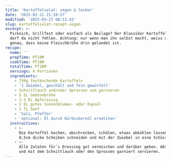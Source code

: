 ```yaml
---
title: 'Kartoffelsalat: vegan & lecker'
date: '2015-02-21 21:18:57'
modified: '2015-03-27 08:12:42'
slug: kartoffelsalat-rezept-vegan
excerpt: >-
  Picknick, Grillfest oder einfach als Beilage? Der Klassiker Kartoffelsalat
  darf da nicht fehlen. Achtung: nur wenn man ihn selbst macht, weiss man auch
  genau, dass keine Fleischbrühe drin gelandet ist.
recipe:
  name: ''
  prepTime: PT10M
  cookTime: PT10M
  totalTime: PT20M
  servings: 4 Portionen
  ingredients:
    - 750g festkochende Kartoffeln
    - '1 Zwiebel, geschält und fein gewürfelt'
    - Schnittlauch und/oder Sprossen zum garnieren
    - 5 EL Gemüsebrühe
    - 2-3 EL Apfelessig
    - 2 EL gutes Sonnenblumen- oder Rapsöl
    - 1 TL Senf
    - 'Salz, Pfeffer'
    - 'optional: Öl durch Kürbiskernöl ersetzten'
  instructions:
    - >-
      Die Kartoffel kochen, abschrecken, schälen, etwas abkühlen lassen und in
      0,5cm dicke Scheiben schneiden und mit der Zwiebel in eine Schüssel geben.
    - >-
      Alle Zutaten für´s Dressing gut vermischen und darüber geben. Abschmecken
      und mit dem Schnittlauch oder den Sprossen garniert servieren.
---
```


